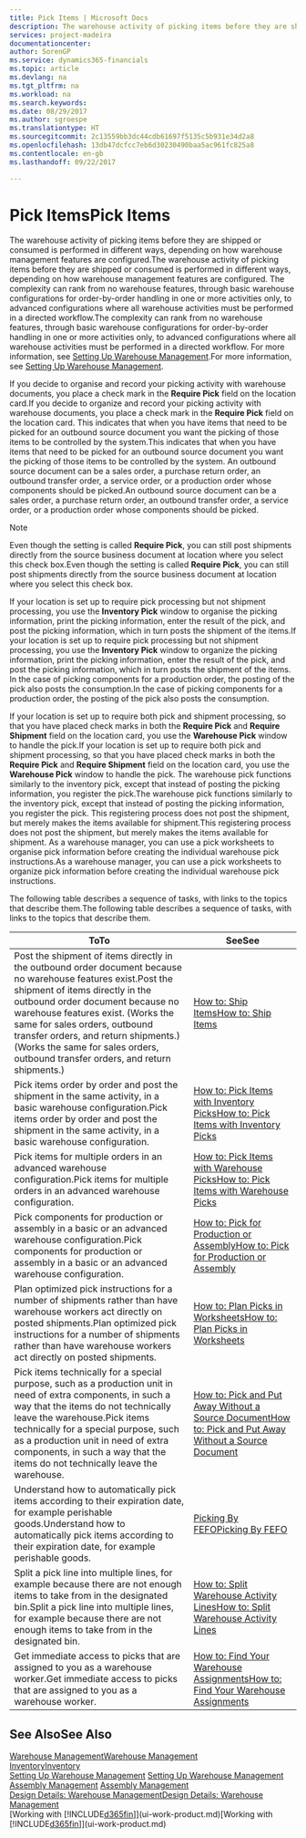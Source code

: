 ```yaml
---
title: Pick Items | Microsoft Docs
description: The warehouse activity of picking items before they are shipped or consumed is performed in different ways, depending on how warehouse management features are configured. The [setup](../configure-warehouse-processes.md) complexity can rank from no warehouse features, through basic warehouse configurations for order-by-order handling in one or more activities only, to advanced configurations where all warehouse activities must be performed in a directed workflow.
services: project-madeira
documentationcenter: 
author: SorenGP
ms.service: dynamics365-financials
ms.topic: article
ms.devlang: na
ms.tgt_pltfrm: na
ms.workload: na
ms.search.keywords: 
ms.date: 08/29/2017
ms.author: sgroespe
ms.translationtype: HT
ms.sourcegitcommit: 2c13559bb3dc44cdb61697f5135c5b931e34d2a8
ms.openlocfilehash: 13db47dcfcc7eb6d30230490baa5ac961fc825a8
ms.contentlocale: en-gb
ms.lasthandoff: 09/22/2017

---
```

# <a name="pick-items"></a><span data-ttu-id="53ab0-104">Pick Items</span><span class="sxs-lookup"><span data-stu-id="53ab0-104">Pick Items</span></span>
<span data-ttu-id="53ab0-105">The warehouse activity of picking items before they are shipped or consumed is performed in different ways, depending on how warehouse management features are configured.</span><span class="sxs-lookup"><span data-stu-id="53ab0-105">The warehouse activity of picking items before they are shipped or consumed is performed in different ways, depending on how warehouse management features are configured.</span></span> <span data-ttu-id="53ab0-106">The complexity can rank from no warehouse features, through basic warehouse configurations for order-by-order handling in one or more activities only, to advanced configurations where all warehouse activities must be performed in a directed workflow.</span><span class="sxs-lookup"><span data-stu-id="53ab0-106">The complexity can rank from no warehouse features, through basic warehouse configurations for order-by-order handling in one or more activities only, to advanced configurations where all warehouse activities must be performed in a directed workflow.</span></span> <span data-ttu-id="53ab0-107">For more information, see [Setting Up Warehouse Management](warehouse-setup-warehouse.md).</span><span class="sxs-lookup"><span data-stu-id="53ab0-107">For more information, see [Setting Up Warehouse Management](warehouse-setup-warehouse.md).</span></span>

<span data-ttu-id="53ab0-108">If you decide to organise and record your picking activity with warehouse documents, you place a check mark in the **Require Pick** field on the location card.</span><span class="sxs-lookup"><span data-stu-id="53ab0-108">If you decide to organize and record your picking activity with warehouse documents, you place a check mark in the **Require Pick** field on the location card.</span></span> <span data-ttu-id="53ab0-109">This indicates that when you have items that need to be picked for an outbound source document you want the picking of those items to be controlled by the system.</span><span class="sxs-lookup"><span data-stu-id="53ab0-109">This indicates that when you have items that need to be picked for an outbound source document you want the picking of those items to be controlled by the system.</span></span> <span data-ttu-id="53ab0-110">An outbound source document can be a sales order, a purchase return order, an outbound transfer order, a service order, or a production order whose components should be picked.</span><span class="sxs-lookup"><span data-stu-id="53ab0-110">An outbound source document can be a sales order, a purchase return order, an outbound transfer order, a service order, or a production order whose components should be picked.</span></span>

> [!NOTE]
> <span data-ttu-id="53ab0-111">Even though the setting is called **Require Pick**, you can still post shipments directly from the source business document at location where you select this check box.</span><span class="sxs-lookup"><span data-stu-id="53ab0-111">Even though the setting is called **Require Pick**, you can still post shipments directly from the source business document at location where you select this check box.</span></span>

<span data-ttu-id="53ab0-112">If your location is set up to require pick processing but not shipment processing, you use the **Inventory Pick** window to organise the picking information, print the picking information, enter the result of the pick, and post the picking information, which in turn posts the shipment of the items.</span><span class="sxs-lookup"><span data-stu-id="53ab0-112">If your location is set up to require pick processing but not shipment processing, you use the **Inventory Pick** window to organize the picking information, print the picking information, enter the result of the pick, and post the picking information, which in turn posts the shipment of the items.</span></span> <span data-ttu-id="53ab0-113">In the case of picking components for a production order, the posting of the pick also posts the consumption.</span><span class="sxs-lookup"><span data-stu-id="53ab0-113">In the case of picking components for a production order, the posting of the pick also posts the consumption.</span></span>

<span data-ttu-id="53ab0-114">If your location is set up to require both pick and shipment processing, so that you have placed check marks in both the **Require Pick** and **Require Shipment** field on the location card, you use the **Warehouse Pick** window to handle the pick.</span><span class="sxs-lookup"><span data-stu-id="53ab0-114">If your location is set up to require both pick and shipment processing, so that you have placed check marks in both the **Require Pick** and **Require Shipment** field on the location card, you use the **Warehouse Pick** window to handle the pick.</span></span> <span data-ttu-id="53ab0-115">The warehouse pick functions similarly to the inventory pick, except that instead of posting the picking information, you register the pick.</span><span class="sxs-lookup"><span data-stu-id="53ab0-115">The warehouse pick functions similarly to the inventory pick, except that instead of posting the picking information, you register the pick.</span></span> <span data-ttu-id="53ab0-116">This registering process does not post the shipment, but merely makes the items available for shipment.</span><span class="sxs-lookup"><span data-stu-id="53ab0-116">This registering process does not post the shipment, but merely makes the items available for shipment.</span></span> <span data-ttu-id="53ab0-117">As a warehouse manager, you can use a pick worksheets to organise pick information before creating the individual warehouse pick instructions.</span><span class="sxs-lookup"><span data-stu-id="53ab0-117">As a warehouse manager, you can use a pick worksheets to organize pick information before creating the individual warehouse pick instructions.</span></span>

<span data-ttu-id="53ab0-118">The following table describes a sequence of tasks, with links to the topics that describe them.</span><span class="sxs-lookup"><span data-stu-id="53ab0-118">The following table describes a sequence of tasks, with links to the topics that describe them.</span></span>   

|<span data-ttu-id="53ab0-119">**To**</span><span class="sxs-lookup"><span data-stu-id="53ab0-119">**To**</span></span>|<span data-ttu-id="53ab0-120">**See**</span><span class="sxs-lookup"><span data-stu-id="53ab0-120">**See**</span></span>|
|------------|-------------|  
|<span data-ttu-id="53ab0-121">Post the shipment of items directly in the outbound order document because no warehouse features exist.</span><span class="sxs-lookup"><span data-stu-id="53ab0-121">Post the shipment of items directly in the outbound order document because no warehouse features exist.</span></span> <span data-ttu-id="53ab0-122">(Works the same for sales orders, outbound transfer orders, and return shipments.)</span><span class="sxs-lookup"><span data-stu-id="53ab0-122">(Works the same for sales orders, outbound transfer orders, and return shipments.)</span></span>|[<span data-ttu-id="53ab0-123">How to: Ship Items</span><span class="sxs-lookup"><span data-stu-id="53ab0-123">How to: Ship Items</span></span>](warehouse-how-ship-items.md)|  
|<span data-ttu-id="53ab0-124">Pick items order by order and post the shipment in the same activity, in a basic warehouse configuration.</span><span class="sxs-lookup"><span data-stu-id="53ab0-124">Pick items order by order and post the shipment in the same activity, in a basic warehouse configuration.</span></span>|[<span data-ttu-id="53ab0-125">How to: Pick Items with Inventory Picks</span><span class="sxs-lookup"><span data-stu-id="53ab0-125">How to: Pick Items with Inventory Picks</span></span>](warehouse-how-to-pick-items-with-inventory-picks.md)|
|<span data-ttu-id="53ab0-126">Pick items for multiple orders in an advanced warehouse configuration.</span><span class="sxs-lookup"><span data-stu-id="53ab0-126">Pick items for multiple orders in an advanced warehouse configuration.</span></span>|[<span data-ttu-id="53ab0-127">How to: Pick Items with Warehouse Picks</span><span class="sxs-lookup"><span data-stu-id="53ab0-127">How to: Pick Items with Warehouse Picks</span></span>](warehouse-how-to-pick-items-for-warehouse-shipment.md)|  
|<span data-ttu-id="53ab0-128">Pick components for production or assembly in a basic or an advanced warehouse configuration.</span><span class="sxs-lookup"><span data-stu-id="53ab0-128">Pick components for production or assembly in a basic or an advanced warehouse configuration.</span></span>|[<span data-ttu-id="53ab0-129">How to: Pick for Production or Assembly</span><span class="sxs-lookup"><span data-stu-id="53ab0-129">How to: Pick for Production or Assembly</span></span>](warehouse-how-to-pick-for-production.md)|  
|<span data-ttu-id="53ab0-130">Plan optimized pick instructions for a number of shipments rather than have warehouse workers act directly on posted shipments.</span><span class="sxs-lookup"><span data-stu-id="53ab0-130">Plan optimized pick instructions for a number of shipments rather than have warehouse workers act directly on posted shipments.</span></span>|[<span data-ttu-id="53ab0-131">How to: Plan Picks in Worksheets</span><span class="sxs-lookup"><span data-stu-id="53ab0-131">How to: Plan Picks in Worksheets</span></span>](warehouse-how-to-plan-picks-in-worksheets.md)|  
|<span data-ttu-id="53ab0-132">Pick items technically for a special purpose, such as a production unit in need of extra components, in such a way that the items do not technically leave the warehouse.</span><span class="sxs-lookup"><span data-stu-id="53ab0-132">Pick items technically for a special purpose, such as a production unit in need of extra components, in such a way that the items do not technically leave the warehouse.</span></span>|[<span data-ttu-id="53ab0-133">How to: Pick and Put Away Without a Source Document</span><span class="sxs-lookup"><span data-stu-id="53ab0-133">How to: Pick and Put Away Without a Source Document</span></span>](warehouse-how-to-create-put-aways-from-internal-put-aways.md)|
|<span data-ttu-id="53ab0-134">Understand how to automatically pick items according to their expiration date, for example perishable goods.</span><span class="sxs-lookup"><span data-stu-id="53ab0-134">Understand how to automatically pick items according to their expiration date, for example perishable goods.</span></span>|[<span data-ttu-id="53ab0-135">Picking By FEFO</span><span class="sxs-lookup"><span data-stu-id="53ab0-135">Picking By FEFO</span></span>](warehouse-picking-by-fefo.md)|
|<span data-ttu-id="53ab0-136">Split a pick line into multiple lines, for example because there are not enough items to take from in the designated bin.</span><span class="sxs-lookup"><span data-stu-id="53ab0-136">Split a pick line into multiple lines, for example because there are not enough items to take from in the designated bin.</span></span>|[<span data-ttu-id="53ab0-137">How to: Split Warehouse Activity Lines</span><span class="sxs-lookup"><span data-stu-id="53ab0-137">How to: Split Warehouse Activity Lines</span></span>](warehouse-how-to-split-warehouse-activity-lines.md)|
|<span data-ttu-id="53ab0-138">Get immediate access to picks that are assigned to you as a warehouse worker.</span><span class="sxs-lookup"><span data-stu-id="53ab0-138">Get immediate access to picks that are assigned to you as a warehouse worker.</span></span>|[<span data-ttu-id="53ab0-139">How to: Find Your Warehouse Assignments</span><span class="sxs-lookup"><span data-stu-id="53ab0-139">How to: Find Your Warehouse Assignments</span></span>](warehouse-how-to-find-your-warehouse-assignments.md)|  

## <a name="see-also"></a><span data-ttu-id="53ab0-140">See Also</span><span class="sxs-lookup"><span data-stu-id="53ab0-140">See Also</span></span>  
[<span data-ttu-id="53ab0-141">Warehouse Management</span><span class="sxs-lookup"><span data-stu-id="53ab0-141">Warehouse Management</span></span>](warehouse-manage-warehouse.md)  
[<span data-ttu-id="53ab0-142">Inventory</span><span class="sxs-lookup"><span data-stu-id="53ab0-142">Inventory</span></span>](inventory-manage-inventory.md)  
<span data-ttu-id="53ab0-143">[Setting Up Warehouse Management](warehouse-setup-warehouse.md)   </span><span class="sxs-lookup"><span data-stu-id="53ab0-143">[Setting Up Warehouse Management](warehouse-setup-warehouse.md)   </span></span>  
<span data-ttu-id="53ab0-144">[Assembly Management](assembly-assemble-items.md)  </span><span class="sxs-lookup"><span data-stu-id="53ab0-144">[Assembly Management](assembly-assemble-items.md)  </span></span>  
[<span data-ttu-id="53ab0-145">Design Details: Warehouse Management</span><span class="sxs-lookup"><span data-stu-id="53ab0-145">Design Details: Warehouse Management</span></span>](design-details-warehouse-management.md)  
<span data-ttu-id="53ab0-146">[Working with [!INCLUDE[d365fin](includes/d365fin_md.md)]](ui-work-product.md)</span><span class="sxs-lookup"><span data-stu-id="53ab0-146">[Working with [!INCLUDE[d365fin](includes/d365fin_md.md)]](ui-work-product.md)</span></span>

